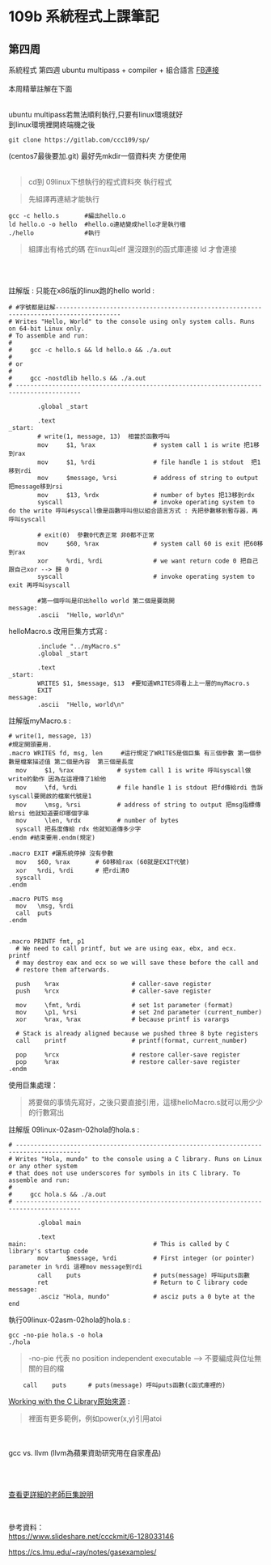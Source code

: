 # 109b 系統程式上課筆記

## 第四周
系統程式 第四週  ubuntu multipass + compiler + 組合語言    [FB連接](https://www.facebook.com/ccckmit/videos/10158835739151893/)  
<br>
本周精華註解在下面

<br>
ubuntu multipass若無法順利執行,只要有linux環境就好<br>到linux環境裡開終端機之後


```
git clone https://gitlab.com/ccc109/sp/ 
```

(centos7最後要加.git) 最好先mkdir一個資料夾 方便使用
<br><br>



>cd到 09linux下想執行的程式資料夾 執行程式

>先組譯再連結才能執行
```
gcc -c hello.s       #編出hello.o
ld hello.o -o hello  #hello.o連結變成hello才是執行檔  
./hello              #執行
```
>組譯出有格式的碼 在linux叫elf 還沒跟別的函式庫連接 ld 才會連接

<br><br>

註解版 : 只能在x86版的linux跑的hello world :
```
# #字號都是註解----------------------------------------------------------------------------------------
# Writes "Hello, World" to the console using only system calls. Runs on 64-bit Linux only.
# To assemble and run:
#
#     gcc -c hello.s && ld hello.o && ./a.out
#
# or
#
#     gcc -nostdlib hello.s && ./a.out
# ----------------------------------------------------------------------------------------

        .global _start

        .text
_start:
        # write(1, message, 13)  相當於函數呼叫
        mov     $1, %rax                # system call 1 is write 把1移到rax
        mov     $1, %rdi                # file handle 1 is stdout  把1移到rdi
        mov     $message, %rsi          # address of string to output 把message移到rsi
        mov     $13, %rdx               # number of bytes 把13移到rdx
        syscall                         # invoke operating system to do the write 呼叫#syscall像是函數呼叫但以組合語言方式 : 先把參數移到暫存器，再呼叫syscall

        # exit(0)  參數0代表正常 非0都不正常
        mov     $60, %rax               # system call 60 is exit 把60移到rax
        xor     %rdi, %rdi              # we want return code 0 把自己跟自己xor --> 歸 0
        syscall                         # invoke operating system to exit 再呼叫syscall
        
        #第一個呼叫是印出hello world 第二個是要跳開
message:
        .ascii  "Hello, world\n"

```

helloMacro.s 改用巨集方式寫 : 
```
        .include "../myMacro.s"
        .global _start

        .text
_start:
        WRITES $1, $message, $13  #要知道WRITES得看上上一層的myMacro.s
        EXIT
message:
        .ascii  "Hello, world\n"

```
註解版myMacro.s : 
```
# write(1, message, 13)
#規定開頭要用.
.macro WRITES fd, msg, len     #這行規定了WRITES是個巨集 有三個參數 第一個參數是檔案描述值 第二個是內容  第三個是長度
  mov     $1, %rax            # system call 1 is write 呼叫syscall做write的動作 因為在這裡傳了1給他
  mov     \fd, %rdi           # file handle 1 is stdout 把fd傳給rdi 告訴syscall要開啟的檔案代號是1
  mov     \msg, %rsi          # address of string to output 把msg指標傳給rsi 他就知道要印哪個字串
  mov     \len, %rdx          # number of bytes
  syscall 把長度傳給 rdx 他就知道傳多少字
.endm #結束要用.endm(規定)

.macro EXIT #讓系統停掉 沒有參數
  mov 	$60, %rax       # 60移給rax (60就是EXIT代號)
  xor	%rdi, %rdi      # 把rdi清0
  syscall
.endm

.macro PUTS msg
  mov   \msg, %rdi
  call  puts
.endm


.macro PRINTF fmt, p1
  # We need to call printf, but we are using eax, ebx, and ecx.  printf
  # may destroy eax and ecx so we will save these before the call and
  # restore them afterwards.

  push    %rax                    # caller-save register
  push    %rcx                    # caller-save register

  mov     \fmt, %rdi              # set 1st parameter (format)
  mov     \p1, %rsi               # set 2nd parameter (current_number)
  xor     %rax, %rax              # because printf is varargs

  # Stack is already aligned because we pushed three 8 byte registers
  call    printf                  # printf(format, current_number)

  pop     %rcx                    # restore caller-save register
  pop     %rax                    # restore caller-save register
.endm
```
使用巨集處理：　
>將要做的事情先寫好，之後只要直接引用，這樣helloMacro.s就可以用少少的行數寫出

註解版 09linux-02asm-02hola的hola.s : 
```
# ----------------------------------------------------------------------------------------
# Writes "Hola, mundo" to the console using a C library. Runs on Linux or any other system
# that does not use underscores for symbols in its C library. To assemble and run:
#
#     gcc hola.s && ./a.out
# ----------------------------------------------------------------------------------------

        .global main

        .text
main:                                   # This is called by C library's startup code
        mov     $message, %rdi          # First integer (or pointer) parameter in %rdi 這裡mov message到rdi
        call    puts                    # puts(message) 呼叫puts函數
        ret                             # Return to C library code
message:
        .asciz "Hola, mundo"            # asciz puts a 0 byte at the end
```
執行09linux-02asm-02hola的hola.s :   
```
gcc -no-pie hola.s -o hola     
./hola
```
>-no-pie 代表 no position independent executable  --> 不要編成與位址無關的目的檔  


        call    puts      # puts(message) 呼叫puts函數(c函式庫裡的)

[Working with the C Library原始來源](https://cs.lmu.edu/~ray/notes/gasexamples/)  :
>裡面有更多範例，例如power(x,y)引用atoi

<br><br>
gcc vs. llvm (llvm為蘋果資助研究用在自家產品)

<br><br>

[查看更詳細的老師巨集說明](https://www.slideshare.net/ccckmit/6-128033146)
　

<br>



參考資料：  
https://www.slideshare.net/ccckmit/6-128033146

https://cs.lmu.edu/~ray/notes/gasexamples/

